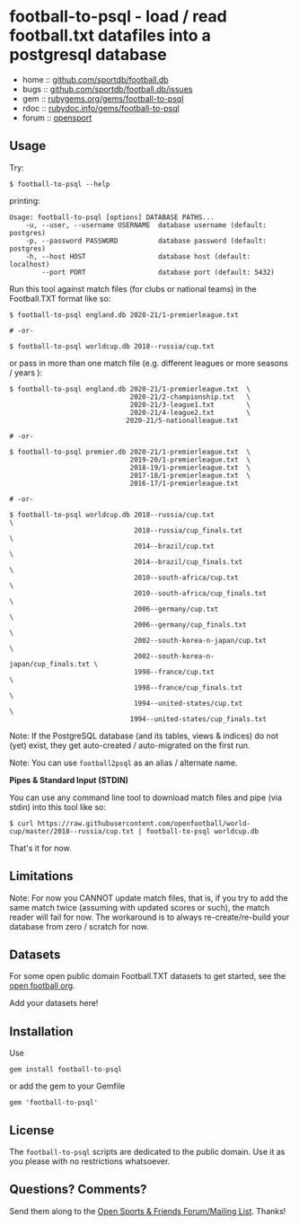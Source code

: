 # football-to-psql - load / read football.txt datafiles into a postgresql database


* home  :: [github.com/sportdb/football.db](https://github.com/sportdb/football.db)
* bugs  :: [github.com/sportdb/football.db/issues](https://github.com/sportdb/football.db/issues)
* gem   :: [rubygems.org/gems/football-to-psql](https://rubygems.org/gems/football-to-psql)
* rdoc  :: [rubydoc.info/gems/football-to-psql](http://rubydoc.info/gems/football-to-psql)
* forum :: [opensport](http://groups.google.com/group/opensport)




## Usage

Try:

```
$ football-to-psql --help
```

printing:


```
Usage: football-to-psql [options] DATABASE PATHS...
    -u, --user, --username USERNAME  database username (default: postgres)
    -p, --password PASSWORD          database password (default: postgres)
    -h, --host HOST                  database host (default: localhost)
        --port PORT                  database port (default: 5432)
```




Run this tool against match files (for clubs or national teams) in the Football.TXT format like so:

```
$ football-to-psql england.db 2020-21/1-premierleague.txt

# -or-

$ football-to-psql worldcup.db 2018--russia/cup.txt
```

or pass in more than one match file (e.g. different leagues or more seasons / years ):

```
$ football-to-psql england.db 2020-21/1-premierleague.txt  \
                              2020-21/2-championship.txt   \
                              2020-21/3-league1.txt        \
                              2020-21/4-league2.txt        \
                             2020-21/5-nationalleague.txt

# -or-

$ football-to-psql premier.db 2020-21/1-premierleague.txt  \
                              2019-20/1-premierleague.txt  \
                              2018-19/1-premierleague.txt  \
                              2017-18/1-premierleague.txt  \
                              2016-17/1-premierleague.txt

# -or-

$ football-to-psql worldcup.db 2018--russia/cup.txt                     \
                               2018--russia/cup_finals.txt              \
                               2014--brazil/cup.txt                     \
                               2014--brazil/cup_finals.txt              \
                               2010--south-africa/cup.txt               \
                               2010--south-africa/cup_finals.txt        \
                               2006--germany/cup.txt                    \
                               2006--germany/cup_finals.txt             \
                               2002--south-korea-n-japan/cup.txt        \
                               2002--south-korea-n-japan/cup_finals.txt \
                               1998--france/cup.txt                     \
                               1998--france/cup_finals.txt              \
                               1994--united-states/cup.txt              \
                              1994--united-states/cup_finals.txt
```


Note: If the PostgreSQL database (and its tables, views & indices) do not (yet) exist, they get auto-created / auto-migrated on the first run.


Note: You can use `football2psql` as an alias / alternate name.


**Pipes & Standard Input (STDIN)**

You can use any command line tool to download match files and pipe (via stdin) into this tool like so:

```
$ curl https://raw.githubusercontent.com/openfootball/world-cup/master/2018--russia/cup.txt | football-to-psql worldcup.db
```

That's it for now.




## Limitations

Note: For now you CANNOT update match files, that is,
if you try to add the same match twice (assuming with updated scores or such), the match reader will fail for now.
The workaround is to always re-create/re-build your database from zero / scratch for now.



## Datasets

For some open public domain Football.TXT datasets to get started, see the [open football org](https://github.com/openfootball).


Add your datasets here!



## Installation

Use

    gem install football-to-psql

or add the gem to your Gemfile

    gem 'football-to-psql'


## License

The `football-to-psql` scripts are dedicated to the public domain.
Use it as you please with no restrictions whatsoever.


## Questions? Comments?

Send them along to the
[Open Sports & Friends Forum/Mailing List](http://groups.google.com/group/opensport).
Thanks!

